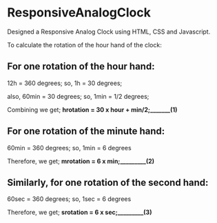 # ResponsiveAnalogClock
Designed a Responsive Analog Clock using HTML, CSS and Javascript.

To calculate the rotation of the hour hand of the clock:

## For one rotation of the hour hand:

12h = 360 degrees;
so, 1h = 30 degrees;

also, 60min = 30 degrees;
so, 1min = 1/2 degrees;

Combining we get;
**hrotation = 30 x hour + min/2;_______(1)**

## For one rotation of the minute hand:

60min = 360 degrees;
so, 1min = 6 degrees

Therefore, we get;
**mrotation = 6 x min;_________(2)**

## Similarly, for one rotation of the second hand:

60sec = 360 degrees;
so, 1sec = 6 degrees

Therefore, we get;
**srotation = 6 x sec;_________(3)**


